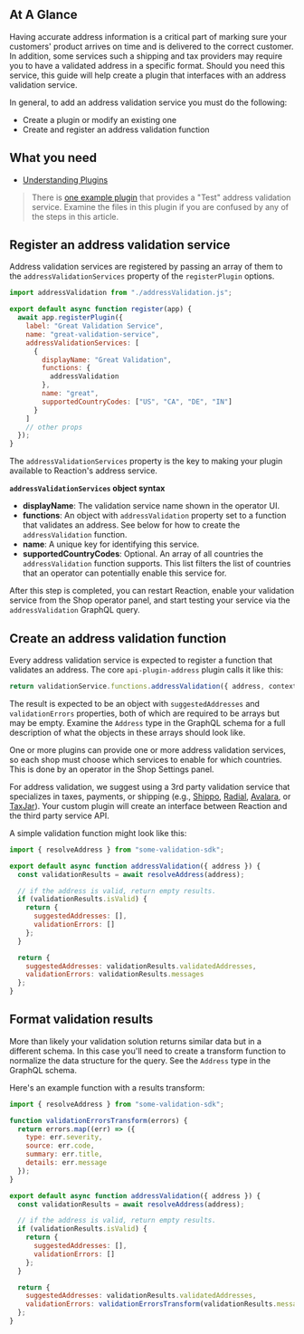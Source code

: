 ## At A Glance
Having accurate address information is a critical part of marking sure your customers' product arrives on time and is delivered to the
correct customer. In addition, some services such a shipping and tax providers may require you to have a validated address in a specific format. Should
you need this service, this guide will help create a plugin that interfaces with an address validation service.

In general, to add an address validation service you must do the following:
- Create a plugin or modify an existing one
- Create and register an address validation function

## What you need
- [Understanding Plugins](/developer/open-commerce/guides/build-api-plugin/)

> There is [one example plugin](https://github.com/reactioncommerce/api-plugin-address-validation-test) that provides a "Test" address validation service. Examine the files in this plugin if you are confused by any of the steps in this article.

## Register an address validation service

Address validation services are registered by passing an array of them to the `addressValidationServices` property of the `registerPlugin` options.

```js
import addressValidation from "./addressValidation.js";

export default async function register(app) {
  await app.registerPlugin({
    label: "Great Validation Service",
    name: "great-validation-service",
    addressValidationServices: [
      {
        displayName: "Great Validation",
        functions: {
          addressValidation
        },
        name: "great",
        supportedCountryCodes: ["US", "CA", "DE", "IN"]
      }
    ]
    // other props
  });
}
```

The `addressValidationServices` property is the key to making your plugin
available to Reaction's address service.

**`addressValidationServices` object syntax**
* **displayName**: The validation service name shown in the operator UI.
* **functions**: An object with `addressValidation` property set to a function that validates an address. See below for how to create the `addressValidation` function.
* **name**: A unique key for identifying this service.
* **supportedCountryCodes**: Optional. An array of all countries the `addressValidation` function supports. This list filters the list of countries that an operator can potentially enable this service for.

After this step is completed, you can restart Reaction, enable your validation service from the Shop operator panel, and start testing your service via the `addressValidation` GraphQL query.

## Create an address validation function

Every address validation service is expected to register a function that validates an address. The core `api-plugin-address` plugin calls it like this:

```js
return validationService.functions.addressValidation({ address, context });
```

The result is expected to be an object with `suggestedAddresses` and `validationErrors` properties, both of which are required to be arrays but may be empty. Examine the `Address` type in the GraphQL schema for a full description of what the objects in these arrays should look like.

One or more plugins can provide one or more address validation services, so each shop must choose which services to enable for which countries. This is done by an operator in the Shop Settings panel.

For address validation, we suggest using a 3rd party validation service that specializes in taxes, payments, or shipping (e.g., [Shippo](https://goshippo.com/), [Radial](https://www.radial.com/), [Avalara](https://www.avalara.com/us/en/index.html), or [TaxJar](https://www.taxjar.com/)). Your custom plugin will create an interface between Reaction and the third party service API.

A simple validation function might look like this:

```js
import { resolveAddress } from "some-validation-sdk";

export default async function addressValidation({ address }) {
  const validationResults = await resolveAddress(address);

  // if the address is valid, return empty results.
  if (validationResults.isValid) {
    return {
      suggestedAddresses: [],
      validationErrors: []
    };
  }

  return {
    suggestedAddresses: validationResults.validatedAddresses,
    validationErrors: validationResults.messages
  };
}
```

## Format validation results
More than likely your validation solution returns similar data but in a different schema. In this case you'll need to create a transform function to normalize the data structure for the query. See the `Address` type in the GraphQL schema.

Here's an example function with a results transform:

```js
import { resolveAddress } from "some-validation-sdk";

function validationErrorsTransform(errors) {
  return errors.map((err) => ({
    type: err.severity,
    source: err.code,
    summary: err.title,
    details: err.message
  });
}

export default async function addressValidation({ address }) {
  const validationResults = await resolveAddress(address);

  // if the address is valid, return empty results.
  if (validationResults.isValid) {
    return {
      suggestedAddresses: [],
      validationErrors: []
    };
  }

  return {
    suggestedAddresses: validationResults.validatedAddresses,
    validationErrors: validationErrorsTransform(validationResults.messages)
  };
}
```
